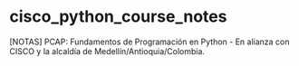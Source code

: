 # cisco_python_course_notes
[NOTAS] PCAP: Fundamentos de Programación en Python - En alianza con CISCO y la alcaldía de Medellín/Antioquia/Colombia.
